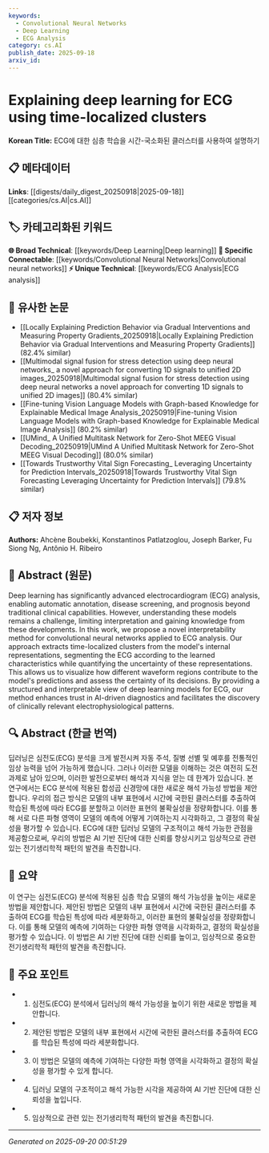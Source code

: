 ```yaml
---
keywords:
  - Convolutional Neural Networks
  - Deep Learning
  - ECG Analysis
category: cs.AI
publish_date: 2025-09-18
arxiv_id:
---
```


<!-- KEYWORD_LINKING_METADATA:
{
  "processed_timestamp": "2025-09-22 22:29:17.955299",
  "vocabulary_version": "1.0",
  "selected_keywords": [
    "Convolutional Neural Networks",
    "Deep Learning",
    "ECG Analysis"
  ],
  "rejected_keywords": [
    "Uncertainty Quantification"
  ],
  "similarity_scores": {
    "Convolutional Neural Networks": 0.88,
    "Deep Learning": 0.85,
    "ECG Analysis": 0.8
  },
  "extraction_method": "AI_prompt_based",
  "budget_applied": true
}
-->

# Explaining deep learning for ECG using time-localized clusters

**Korean Title:** ECG에 대한 심층 학습을 시간-국소화된 클러스터를 사용하여 설명하기

## 📋 메타데이터

**Links**: [[digests/daily_digest_20250918|2025-09-18]]        [[categories/cs.AI|cs.AI]]

## 🏷️ 카테고리화된 키워드
**🌐 Broad Technical**: [[keywords/Deep Learning|Deep learning]]
**🔗 Specific Connectable**: [[keywords/Convolutional Neural Networks|Convolutional neural networks]]
**⚡ Unique Technical**: [[keywords/ECG Analysis|ECG analysis]]

## 🔗 유사한 논문
- [[Locally Explaining Prediction Behavior via Gradual Interventions and Measuring Property Gradients_20250918|Locally Explaining Prediction Behavior via Gradual Interventions and Measuring Property Gradients]] (82.4% similar)
- [[Multimodal signal fusion for stress detection using deep neural networks_ a novel approach for converting 1D signals to unified 2D images_20250918|Multimodal signal fusion for stress detection using deep neural networks a novel approach for converting 1D signals to unified 2D images]] (80.4% similar)
- [[Fine-tuning Vision Language Models with Graph-based Knowledge for Explainable Medical Image Analysis_20250919|Fine-tuning Vision Language Models with Graph-based Knowledge for Explainable Medical Image Analysis]] (80.2% similar)
- [[UMind_ A Unified Multitask Network for Zero-Shot MEEG Visual Decoding_20250919|UMind A Unified Multitask Network for Zero-Shot MEEG Visual Decoding]] (80.0% similar)
- [[Towards Trustworthy Vital Sign Forecasting_ Leveraging Uncertainty for Prediction Intervals_20250918|Towards Trustworthy Vital Sign Forecasting Leveraging Uncertainty for Prediction Intervals]] (79.8% similar)

## 📋 저자 정보

**Authors:** Ahcène Boubekki, Konstantinos Patlatzoglou, Joseph Barker, Fu Siong Ng, Antônio H. Ribeiro

## 📄 Abstract (원문)

Deep learning has significantly advanced electrocardiogram (ECG) analysis,
enabling automatic annotation, disease screening, and prognosis beyond
traditional clinical capabilities. However, understanding these models remains
a challenge, limiting interpretation and gaining knowledge from these
developments. In this work, we propose a novel interpretability method for
convolutional neural networks applied to ECG analysis. Our approach extracts
time-localized clusters from the model's internal representations, segmenting
the ECG according to the learned characteristics while quantifying the
uncertainty of these representations. This allows us to visualize how different
waveform regions contribute to the model's predictions and assess the certainty
of its decisions. By providing a structured and interpretable view of deep
learning models for ECG, our method enhances trust in AI-driven diagnostics and
facilitates the discovery of clinically relevant electrophysiological patterns.

## 🔍 Abstract (한글 번역)

딥러닝은 심전도(ECG) 분석을 크게 발전시켜 자동 주석, 질병 선별 및 예후를 전통적인 임상 능력을 넘어 가능하게 했습니다. 그러나 이러한 모델을 이해하는 것은 여전히 도전 과제로 남아 있으며, 이러한 발전으로부터 해석과 지식을 얻는 데 한계가 있습니다. 본 연구에서는 ECG 분석에 적용된 합성곱 신경망에 대한 새로운 해석 가능성 방법을 제안합니다. 우리의 접근 방식은 모델의 내부 표현에서 시간에 국한된 클러스터를 추출하여 학습된 특성에 따라 ECG를 분할하고 이러한 표현의 불확실성을 정량화합니다. 이를 통해 서로 다른 파형 영역이 모델의 예측에 어떻게 기여하는지 시각화하고, 그 결정의 확실성을 평가할 수 있습니다. ECG에 대한 딥러닝 모델의 구조적이고 해석 가능한 관점을 제공함으로써, 우리의 방법은 AI 기반 진단에 대한 신뢰를 향상시키고 임상적으로 관련 있는 전기생리학적 패턴의 발견을 촉진합니다.

## 📝 요약

이 연구는 심전도(ECG) 분석에 적용된 심층 학습 모델의 해석 가능성을 높이는 새로운 방법을 제안합니다. 제안된 방법은 모델의 내부 표현에서 시간에 국한된 클러스터를 추출하여 ECG를 학습된 특성에 따라 세분화하고, 이러한 표현의 불확실성을 정량화합니다. 이를 통해 모델의 예측에 기여하는 다양한 파형 영역을 시각화하고, 결정의 확실성을 평가할 수 있습니다. 이 방법은 AI 기반 진단에 대한 신뢰를 높이고, 임상적으로 중요한 전기생리학적 패턴의 발견을 촉진합니다.

## 🎯 주요 포인트

- 1. 심전도(ECG) 분석에서 딥러닝의 해석 가능성을 높이기 위한 새로운 방법을 제안합니다.

- 2. 제안된 방법은 모델의 내부 표현에서 시간에 국한된 클러스터를 추출하여 ECG를 학습된 특성에 따라 세분화합니다.

- 3. 이 방법은 모델의 예측에 기여하는 다양한 파형 영역을 시각화하고 결정의 확실성을 평가할 수 있게 합니다.

- 4. 딥러닝 모델의 구조적이고 해석 가능한 시각을 제공하여 AI 기반 진단에 대한 신뢰성을 높입니다.

- 5. 임상적으로 관련 있는 전기생리학적 패턴의 발견을 촉진합니다.

---

*Generated on 2025-09-20 00:51:29*